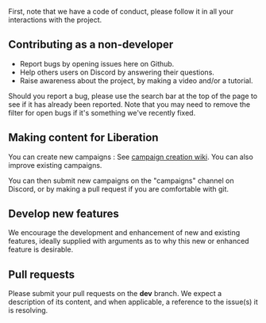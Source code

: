 First, note that we have a code of conduct, please follow it in all your interactions with the project.

## Contributing as a non-developer
 
* Report bugs by opening issues here on Github.
* Help others users on Discord by answering their questions.
* Raise awareness about the project, by making a video and/or a tutorial.

Should you report a bug, please use the search bar at the top of the page to see if it has already been reported.
Note that you may need to remove the filter for open bugs if it's something we've recently fixed.

## Making content for Liberation

You can create new campaigns : See [campaign creation wiki](https://github.com/dcs-retribution/dcs-retribution/wiki/Custom-Campaigns).
You can also improve existing campaigns.

You can then submit new campaigns on the "campaigns" channel on Discord, or by making a pull request if you are comfortable with git. 

## Develop new features

We encourage the development and enhancement of new and existing features,
ideally supplied with arguments as to why this new or enhanced feature is desirable.

## Pull requests

Please submit your pull requests on the **dev** branch. We expect a description of its content, and when applicable, a reference to the issue(s) it is resolving.

